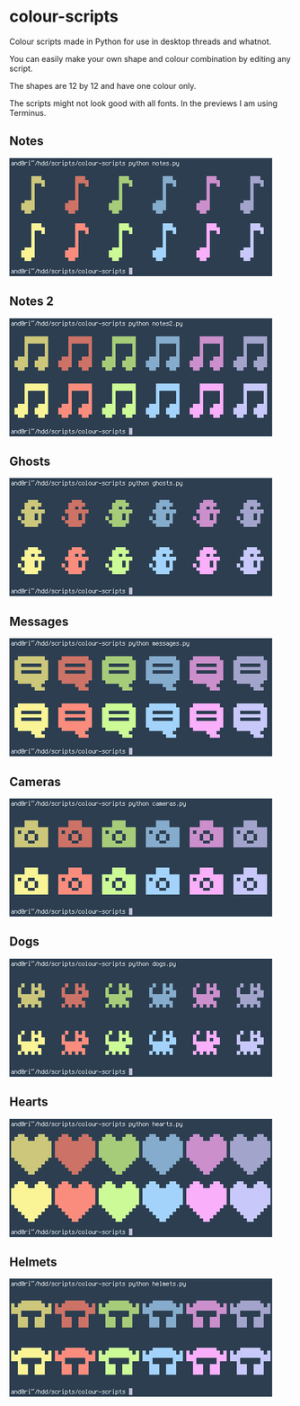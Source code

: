 colour-scripts
=

Colour scripts made in Python for use in desktop threads and whatnot.

You can easily make your own shape and colour combination by editing any script.

The shapes are 12 by 12 and have one colour only.

The scripts might not look good with all fonts. In the previews I am using Terminus.


Notes
-
![notes](img/notes.png)

Notes 2
-
![notes2](img/notes2.png)

Ghosts
-
![ghosts](img/ghosts.png)

Messages
-
![messages](img/messages.png)

Cameras
-
![cameras](img/cameras.png)

Dogs
-
![dogs](img/dogs.png)

Hearts
-
![hearts](img/hearts.png)

Helmets
-
![helmets](img/helmets.png)

